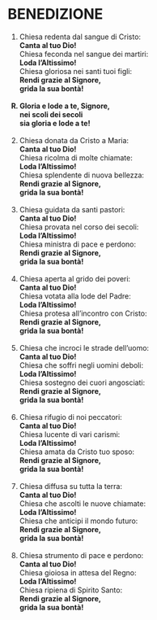 # BENEDIZIONE

<ol>
  <li>Chiesa redenta dal sangue di Cristo:<br>
    <b>Canta al tuo Dio!</b><br>
    Chiesa feconda nel sangue dei martiri:<br>
    <b>Loda l’Altissimo!</b><br>
    Chiesa gloriosa nei santi tuoi figli:<br>
    <b>Rendi grazie al Signore,<br>
    grida la sua bontà!</b></li><br>
  <b><li type="A" value="18">Gloria e lode a te, Signore,<br>
    nei scoli dei secoli<br>
    sia gloria e lode a te!</li></b><br>
  <li value="2">Chiesa donata da Cristo a Maria:<br>
    <b>Canta al tuo Dio!</b><br>
    Chiesa ricolma di molte chiamate:<br>
    <b>Loda l’Altissimo!</b><br>
    Chiesa splendente di nuova bellezza:<br>
    <b>Rendi grazie al Signore,<br>
    grida la sua bontà!</b></li><br>
  <li>Chiesa guidata da santi pastori:<br>
    <b>Canta al tuo Dio!</b><br>
    Chiesa provata nel corso dei secoli:<br>
    <b>Loda l’Altissimo!</b><br>
    Chiesa ministra di pace e perdono:<br>
    <b>Rendi grazie al Signore,<br>
    grida la sua bontà!</b></li><br>
  <li>Chiesa aperta al grido dei poveri:<br>
    <b>Canta al tuo Dio!</b><br>
    Chiesa votata alla lode del Padre:<br>
    <b>Loda l’Altissimo!</b><br>
    Chiesa protesa all’incontro con Cristo:<br>
    <b>Rendi grazie al Signore,<br>
    grida la sua bontà!</b></li><br>
  <li>Chiesa che incroci le strade dell’uomo:<br>
    <b>Canta al tuo Dio!</b><br>
    Chiesa che soffri negli uomini deboli:<br>
    <b>Loda l’Altissimo!</b><br>
    Chiesa sostegno dei cuori angosciati:<br>
    <b>Rendi grazie al Signore,<br>
    grida la sua bontà!</b></li><br>
  <li>Chiesa rifugio di noi peccatori:<br>
    <b>Canta al tuo Dio!</b><br>
    Chiesa lucente di vari carismi:<br>
    <b>Loda l’Altissimo!</b><br>
    Chiesa amata da Cristo tuo sposo:<br>
    <b>Rendi grazie al Signore,<br>
    grida la sua bontà!</b></li><br>
  <li>Chiesa diffusa su tutta la terra:<br>
    <b>Canta al tuo Dio!</b><br>
    Chiesa che ascolti le nuove chiamate:<br>
    <b>Loda l’Altissimo!</b><br>
    Chiesa che anticipi il mondo futuro:<br>
    <b>Rendi grazie al Signore,<br>
    grida la sua bontà!</b></li><br>
  <li>Chiesa strumento di pace e perdono:<br>
    <b>Canta al tuo Dio!</b><br>
    Chiesa gioiosa in attesa del Regno:<br>
    <b>Loda l’Altissimo!</b><br>
    Chiesa ripiena di Spirito Santo:<br>
    <b>Rendi grazie al Signore,<br>
    grida la sua bontà!</b></li>
</ol>
